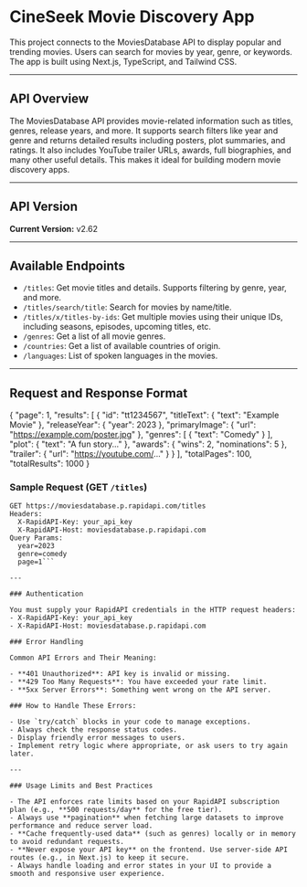 # CineSeek Movie Discovery App

This project connects to the MoviesDatabase API to display popular and trending movies. Users can search for movies by year, genre, or keywords. The app is built using Next.js, TypeScript, and Tailwind CSS.

---

## API Overview

The MoviesDatabase API provides movie-related information such as titles, genres, release years, and more. It supports search filters like year and genre and returns detailed results including posters, plot summaries, and ratings. It also includes YouTube trailer URLs, awards, full biographies, and many other useful details. This makes it ideal for building modern movie discovery apps.

---

## API Version

**Current Version:** v2.62

---

## Available Endpoints

- `/titles`: Get movie titles and details. Supports filtering by genre, year, and more.
- `/titles/search/title`: Search for movies by name/title.
- `/titles/x/titles-by-ids`: Get multiple movies using their unique IDs, including seasons, episodes, upcoming titles, etc.
- `/genres`: Get a list of all movie genres.
- `/countries`: Get a list of available countries of origin.
- `/languages`: List of spoken languages in the movies.

---

## Request and Response Format

{
  "page": 1,
  "results": [
    {
      "id": "tt1234567",
      "titleText": { "text": "Example Movie" },
      "releaseYear": { "year": 2023 },
      "primaryImage": { "url": "https://example.com/poster.jpg" },
      "genres": [ { "text": "Comedy" } ],
      "plot": { "text": "A fun story..." },
      "awards": { "wins": 2, "nominations": 5 },
      "trailer": { "url": "https://youtube.com/..." }
    }
  ],
  "totalPages": 100,
  "totalResults": 1000
}


### Sample Request (GET `/titles`)

```http
GET https://moviesdatabase.p.rapidapi.com/titles
Headers:
  X-RapidAPI-Key: your_api_key
  X-RapidAPI-Host: moviesdatabase.p.rapidapi.com
Query Params:
  year=2023
  genre=comedy
  page=1```

---

### Authentication

You must supply your RapidAPI credentials in the HTTP request headers:
- X-RapidAPI-Key: your_api_key
- X-RapidAPI-Host: moviesdatabase.p.rapidapi.com

### Error Handling

Common API Errors and Their Meaning:

- **401 Unauthorized**: API key is invalid or missing.
- **429 Too Many Requests**: You have exceeded your rate limit.
- **5xx Server Errors**: Something went wrong on the API server.

### How to Handle These Errors:

- Use `try/catch` blocks in your code to manage exceptions.
- Always check the response status codes.
- Display friendly error messages to users.
- Implement retry logic where appropriate, or ask users to try again later.

---

### Usage Limits and Best Practices

- The API enforces rate limits based on your RapidAPI subscription plan (e.g., **500 requests/day** for the free tier).
- Always use **pagination** when fetching large datasets to improve performance and reduce server load.
- **Cache frequently-used data** (such as genres) locally or in memory to avoid redundant requests.
- **Never expose your API key** on the frontend. Use server-side API routes (e.g., in Next.js) to keep it secure.
- Always handle loading and error states in your UI to provide a smooth and responsive user experience.
